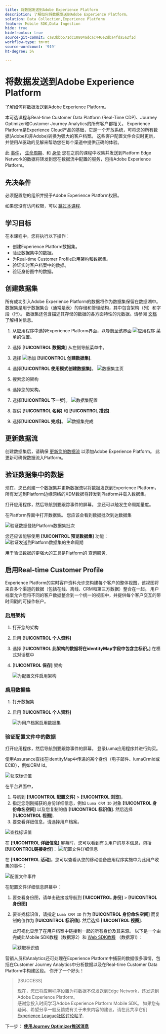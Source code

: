 ```yaml
---
title: 将数据发送到Adobe Experience Platform
description: 了解如何将数据发送到Adobe Experience Platform。
solution: Data Collection,Experience Platform
feature: Mobile SDK,Data Ingestion
hide: true
hidefromtoc: true
source-git-commit: ca83bbb571dc10804adcac446e2dba4fda5a2f1d
workflow-type: tm+mt
source-wordcount: '919'
ht-degree: 5%

---
```


# 将数据发送到Adobe Experience Platform

了解如何将数据发送到Adobe Experience Platform。

本可选课程与Real-time Customer Data Platform (Real-Time CDP)、Journey Optimizer和Customer Journey Analytics的所有客户都相关。 Experience Platform是Experience Cloud产品的基础，它是一个开放系统，可将您的所有数据(Adobe和非Adobe)转换为强大的客户档案。 这些客户配置文件会实时更新，并使用AI驱动的见解来帮助您在每个渠道中提供正确的体验。

此 [事件](events.md)， [生命周期](lifecycle-data.md)、和 [身份](identity.md) 您在之前的课程中收集并发送到Platform Edge Network的数据将转发到您在数据流中配置的服务，包括Adobe Experience Platform。


## 先决条件

必须配置您的组织并授予Adobe Experience Platform权限。

如果您没有访问权限，可以 [跳过本课程](install-sdks.md).

## 学习目标

在本课程中，您将执行以下操作：

* 创建Experience Platform数据集。
* 验证数据集中的数据。
* 为Real-time Customer Profile启用架构和数据集。
* 验证实时客户档案中的数据。
* 验证身份图中的数据。


## 创建数据集

所有成功引入Adobe Experience Platform的数据将作为数据集保留在数据湖中。 数据集是用于数据集合（通常是表）的存储和管理结构，其中包含架构（列）和字段（行）。 数据集还包含描述其存储的数据的各方面特性的元数据。请参阅 [文档](https://experienceleague.adobe.com/docs/experience-platform/catalog/datasets/overview.html?lang=zh-Hans) 了解相关信息。

1. 从应用程序中选择Experience Platform界面，以导航至该界面 ![应用程序](https://spectrum.adobe.com/static/icons/workflow_18/Smock_Apps_18_N.svg) 菜单的位置。


1. 选择 **[!UICONTROL 数据集]** 从左侧导航菜单中。

1. 选择 ![添加](https://spectrum.adobe.com/static/icons/workflow_18/Smock_AddCircle_18_N.svg) **[!UICONTROL 创建数据集]**.

1. 选择&#x200B;**[!UICONTROL 使用模式创建数据集]**。
   ![数据集主页](assets/dataset-create.png)

1. 搜索您的架构

1. 选择您的架构。

1. 选择&#x200B;**[!UICONTROL 下一步]**。
   ![数据集配置](assets/dataset-configure.png)

1. 提供 **[!UICONTROL 名称]** 和 **[!UICONTROL 描述]**.

1. 选择&#x200B;**[!UICONTROL 完成]**。
   ![数据集完成](assets/dataset-finish.png)

## 更新数据流

创建数据集后，请确保 [更新您的数据流](create-datastream.md) 以添加Adobe Experience Platform。 此更新可确保数据流入Platform。

## 验证数据集中的数据

现在，您已创建一个数据集并更新数据流以将数据发送到Experience Platform，所有发送到Platform边缘网络的XDM数据将转发到Platform并载入数据集。

打开应用程序，然后导航到要跟踪事件的屏幕。 您还可以触发生命周期量度。

在Platform界面中打开数据集。 您应该会看到数据批次到达数据集

![验证数据登陆Platform数据集批次](assets/platform-dataset-batches.png)

您还应该能够使用 **[!UICONTROL 预览数据集]** 功能：
![验证发送到Platform数据集的生命周期](assets/lifecycle-platform-dataset.png)

用于验证数据的更强大的工具是Platform的 [查询服务](https://experienceleague.adobe.com/docs/platform-learn/tutorials/queries/explore-data.html?lang=zh-CN).

## 启用Real-time Customer Profile

Experience Platform的实时客户资料允许您构建每个客户的整体视图，该视图将来自多个渠道的数据（包括在线、离线、CRM和第三方数据）整合在一起。 用户档案允许您将不同的客户数据整合到一个统一的视图中，并提供每个客户交互的带时间戳的可操作帐户。

### 启用架构

1. 打开您的架构
1. 启用 **[!UICONTROL 个人资料]**
1. 选择 **[!UICONTROL 此架构的数据将在identityMap字段中包含主标识。]** 在模式对话框中
1. **[!UICONTROL 保存]** 架构

   ![为配置文件启用架构](assets/platform-profile-schema.png)

### 启用数据集

1. 打开数据集
1. 启用 **[!UICONTROL 个人资料]**

   ![为用户档案启用数据集](assets/platform-profile-dataset.png)

### 验证配置文件中的数据

打开应用程序，然后导航到要跟踪事件的屏幕。 登录Luma应用程序并进行购买。

使用Assurance查找在identityMap中传递的某个身份（电子邮件、lumaCrmId或ECID），例如CRM Id。

![获取标识值](assets/platform-identity.png)

在平台界面中，

1. 导航到 **[!UICONTROL 配置文件]** > **[!UICONTROL 浏览]**，
1. 指定您刚刚捕获的身份详细信息，例如 `Luma CRM ID` 对象 **[!UICONTROL 身份命名空间]** 以及您复制的值 **[!UICONTROL 标识值]**. 然后选择 **[!UICONTROL 视图]**.
1. 要查看详细信息，请选择用户档案。

![查找标识值](assets/platform-profile-lookup.png)

在 **[!UICONTROL 详细信息]** 屏幕时，您可以看到有关用户的基本信息，包括 **[!UICONTROL **&#x200B;链接身份&#x200B;**]**：
![配置文件详细信息](assets/platform-profile-details.png)

在 **[!UICONTROL 活动]**，您可以查看从您的移动设备应用程序实施中为此用户收集的事件：

![配置文件事件](assets/platform-profile-events.png)


在配置文件详细信息屏幕中：

1. 要查看身份图，请单击链接或导航到 **[!UICONTROL 身份]** > **[!UICONTROL 身份图]**
1. 要查找标识值，请指定 `Luma CRM ID` 作为 **[!UICONTROL 身份命名空间]** 而复制的值作为 **[!UICONTROL 标识值]**. 然后选择 **[!UICONTROL 视图]**.

   此可视化显示了在用户档案中链接到一起的所有身份及其来源。 以下是一个由完成此Mobile SDK教程（数据源2）和 [Web SDK教程](https://experienceleague.adobe.com/docs/platform-learn/implement-web-sdk/overview.html?lang=zh-Hans) （数据源1）：

   ![获取标识值](assets/platform-profile-identitygraph.png)

营销人员和Analytics还可处理在Experience Platform中捕获的数据很多事情，包括在Customer Journey Analytics中分析数据以及在Real-time Customer Data Platform中构建区段。 你开了一个好头！


>[!SUCCESS]
>
>现在，您已将应用程序设置为将数据不仅发送到Edge Network，还发送到Adobe Experience Platform。<br>感谢您投入时间学习Adobe Experience Platform Mobile SDK。 如果您有疑问、希望分享一般反馈或有关于未来内容的建议，请在此共享它们 [Experience League社区讨论帖子](https://experienceleaguecommunities.adobe.com/t5/adobe-experience-platform-launch/tutorial-discussion-implement-adobe-experience-cloud-in-mobile/td-p/443796).

下一步： **[使用Journey Optimizer推送消息](journey-optimizer-push.md)**
